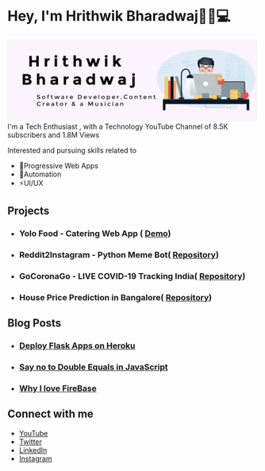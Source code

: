 # Hey, I'm Hrithwik Bharadwaj👋🏾💻


<img src="https://github.com/hrithwikbharadwaj/HrithwikBharadwaj/blob/master/hrithwikGithub.jpg" alt="banner that says Monica Powell - software engineer, content creator and community organizer alongside a cartoon illustration of Monica">
I'm a Tech Enthusiast , with a Technology YouTube Channel of 8.5K subscribers and 1.8M Views

Interested and pursuing skills related to
  - 📲Progressive Web Apps
  - 🤖Automation
  - ⚡UI/UX

## Projects
- ### Yolo Food - Catering Web App ( [Demo](https://yolofood.herokuapp.com "Heading link"))
- ### Reddit2Instagram - Python Meme Bot( [Repository](https://github.com/hrithwikbharadwaj/redditToInstaBot "Heading link"))
- ### GoCoronaGo - LIVE COVID-19 Tracking India( [Repository](https://github.com/hrithwikbharadwaj/goCoronaGo "Heading link"))
- ### House Price Prediction in Bangalore( [Repository](https://github.com/hrithwikbharadwaj/DAHousePrediction "Heading link"))
## Blog Posts
- ###   [Deploy Flask Apps on Heroku](https://blog.hrithwik.me/deploy-flask-apps-for-free-using-heroku "Heading link")
- ### [Say no to Double Equals in JavaScript](https://blog.hrithwik.me/lose-equality-and-strict-equality-in-javascript "Heading link")
- ### [Why I love FireBase](https://blog.hrithwik.me/why-everyone-is-using-firebase-and-why-you-should-too "Heading link")

## Connect with me
- [YouTube](https://www.youtube.com/HSBTechYt)
- [Twitter](https://www.twitter.com/HSBTechYt)
- [LinkedIn](https://www.linkedin.com/in/hrithwik-bharadwaj-a77810150/)
- [Instagram](https://www.instagram.com/thiru.jpg)
